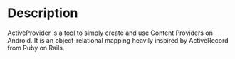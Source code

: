 Description
===========

ActiveProvider is a tool to simply create and use Content Providers on Android.
It is an object-relational mapping heavily inspired by ActiveRecord from Ruby
on Rails.
